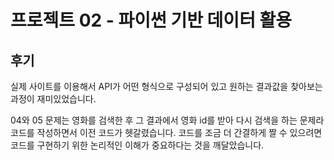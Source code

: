 # 프로젝트 02 - 파이썬 기반 데이터 활용

## 후기

실제 사이트를 이용해서 API가 어떤 형식으로 구성되어 있고 원하는 결과값을 찾아보는 과정이 재미있었습니다.

04와 05 문제는 영화를 검색한 후 그 결과에서 영화 id를 받아 다시 검색을 하는 문제라 코드를 작성하면서 이전 코드가 헷갈렸습니다.
코드를 조금 더 간결하게 짤 수 있으려면 코드를 구현하기 위한 논리적인 이해가 중요하다는 것을 깨달았습니다. 